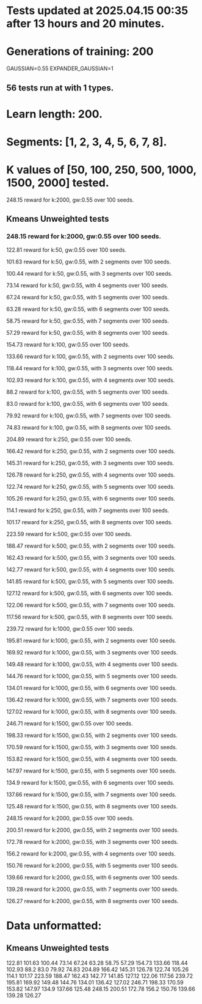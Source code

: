 # Tests updated at 2025.04.15 00:35 after 13 hours and 20 minutes.
# Generations of training: 200
GAUSSIAN=0.55
EXPANDER_GAUSSIAN=1
## 56 tests run at with 1 types.
# Learn length: 200.
# Segments: [1, 2, 3, 4, 5, 6, 7, 8].
# K values of [50, 100, 250, 500, 1000, 1500, 2000] tested.

248.15 reward for k:2000, gw:0.55 over 100 seeds.


## Kmeans Unweighted tests
### 248.15 reward for k:2000, gw:0.55 over 100 seeds.

122.81 reward for k:50, gw:0.55 over 100 seeds.

101.63 reward for k:50, gw:0.55, with 2 segments over 100 seeds.

100.44 reward for k:50, gw:0.55, with 3 segments over 100 seeds.

73.14 reward for k:50, gw:0.55, with 4 segments over 100 seeds.

67.24 reward for k:50, gw:0.55, with 5 segments over 100 seeds.

63.28 reward for k:50, gw:0.55, with 6 segments over 100 seeds.

58.75 reward for k:50, gw:0.55, with 7 segments over 100 seeds.

57.29 reward for k:50, gw:0.55, with 8 segments over 100 seeds.

154.73 reward for k:100, gw:0.55 over 100 seeds.

133.66 reward for k:100, gw:0.55, with 2 segments over 100 seeds.

118.44 reward for k:100, gw:0.55, with 3 segments over 100 seeds.

102.93 reward for k:100, gw:0.55, with 4 segments over 100 seeds.

88.2 reward for k:100, gw:0.55, with 5 segments over 100 seeds.

83.0 reward for k:100, gw:0.55, with 6 segments over 100 seeds.

79.92 reward for k:100, gw:0.55, with 7 segments over 100 seeds.

74.83 reward for k:100, gw:0.55, with 8 segments over 100 seeds.

204.89 reward for k:250, gw:0.55 over 100 seeds.

166.42 reward for k:250, gw:0.55, with 2 segments over 100 seeds.

145.31 reward for k:250, gw:0.55, with 3 segments over 100 seeds.

126.78 reward for k:250, gw:0.55, with 4 segments over 100 seeds.

122.74 reward for k:250, gw:0.55, with 5 segments over 100 seeds.

105.26 reward for k:250, gw:0.55, with 6 segments over 100 seeds.

114.1 reward for k:250, gw:0.55, with 7 segments over 100 seeds.

101.17 reward for k:250, gw:0.55, with 8 segments over 100 seeds.

223.59 reward for k:500, gw:0.55 over 100 seeds.

188.47 reward for k:500, gw:0.55, with 2 segments over 100 seeds.

162.43 reward for k:500, gw:0.55, with 3 segments over 100 seeds.

142.77 reward for k:500, gw:0.55, with 4 segments over 100 seeds.

141.85 reward for k:500, gw:0.55, with 5 segments over 100 seeds.

127.12 reward for k:500, gw:0.55, with 6 segments over 100 seeds.

122.06 reward for k:500, gw:0.55, with 7 segments over 100 seeds.

117.56 reward for k:500, gw:0.55, with 8 segments over 100 seeds.

239.72 reward for k:1000, gw:0.55 over 100 seeds.

195.81 reward for k:1000, gw:0.55, with 2 segments over 100 seeds.

169.92 reward for k:1000, gw:0.55, with 3 segments over 100 seeds.

149.48 reward for k:1000, gw:0.55, with 4 segments over 100 seeds.

144.76 reward for k:1000, gw:0.55, with 5 segments over 100 seeds.

134.01 reward for k:1000, gw:0.55, with 6 segments over 100 seeds.

136.42 reward for k:1000, gw:0.55, with 7 segments over 100 seeds.

127.02 reward for k:1000, gw:0.55, with 8 segments over 100 seeds.

246.71 reward for k:1500, gw:0.55 over 100 seeds.

198.33 reward for k:1500, gw:0.55, with 2 segments over 100 seeds.

170.59 reward for k:1500, gw:0.55, with 3 segments over 100 seeds.

153.82 reward for k:1500, gw:0.55, with 4 segments over 100 seeds.

147.97 reward for k:1500, gw:0.55, with 5 segments over 100 seeds.

134.9 reward for k:1500, gw:0.55, with 6 segments over 100 seeds.

137.66 reward for k:1500, gw:0.55, with 7 segments over 100 seeds.

125.48 reward for k:1500, gw:0.55, with 8 segments over 100 seeds.

248.15 reward for k:2000, gw:0.55 over 100 seeds.

200.51 reward for k:2000, gw:0.55, with 2 segments over 100 seeds.

172.78 reward for k:2000, gw:0.55, with 3 segments over 100 seeds.

156.2 reward for k:2000, gw:0.55, with 4 segments over 100 seeds.

150.76 reward for k:2000, gw:0.55, with 5 segments over 100 seeds.

139.66 reward for k:2000, gw:0.55, with 6 segments over 100 seeds.

139.28 reward for k:2000, gw:0.55, with 7 segments over 100 seeds.

126.27 reward for k:2000, gw:0.55, with 8 segments over 100 seeds.


# Data unformatted:



## Kmeans Unweighted tests
122.81
101.63
100.44
73.14
67.24
63.28
58.75
57.29
154.73
133.66
118.44
102.93
88.2
83.0
79.92
74.83
204.89
166.42
145.31
126.78
122.74
105.26
114.1
101.17
223.59
188.47
162.43
142.77
141.85
127.12
122.06
117.56
239.72
195.81
169.92
149.48
144.76
134.01
136.42
127.02
246.71
198.33
170.59
153.82
147.97
134.9
137.66
125.48
248.15
200.51
172.78
156.2
150.76
139.66
139.28
126.27
